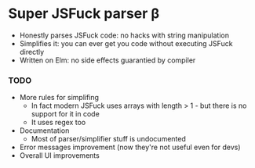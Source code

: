 Super JSFuck parser β
=====
* Honestly parses JSFuck code: no hacks with string manipulation
* Simplifies it: you can ever get you code without executing JSFuck directly
* Written on Elm: no side effects guarantied by compiler

### TODO
* More rules for simplifing
    * In fact modern JSFuck uses arrays with length > 1 - but there is no support for it in code
    * It uses regex too
* Documentation
    * Most of parser/simplifier stuff is undocumented
* Error messages improvement (now they're not useful even for devs) 
* Overall UI improvements